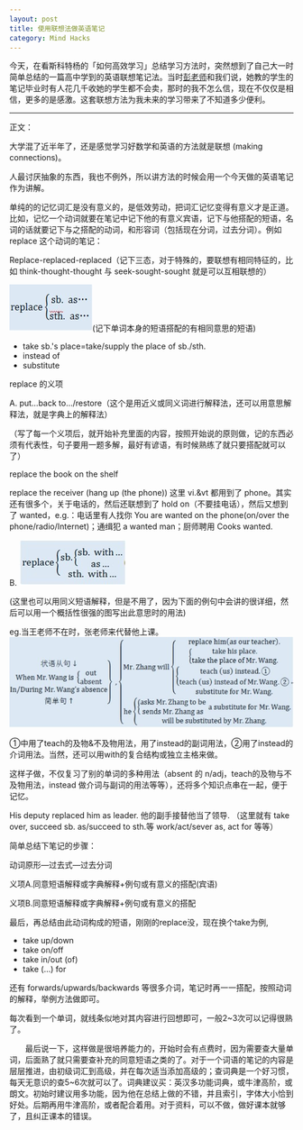 ```yaml
---
layout: post
title: 使用联想法做英语笔记
category: Mind Hacks
---
```


今天，在看斯科特杨的「如何高效学习」总结学习方法时，突然想到了自己大一时简单总结的一篇高中学到的英语联想笔记法。当时[彭老师](/2011/11/11/teacher-peng-remarks/)和我们说，她教的学生的笔记毕业时有人花几千收她的学生都不会卖，那时的我不怎么信，现在不仅仅是相信，更多的是感激。这套联想方法为我未来的学习带来了不知道多少便利。

---------

正文：

大学混了近半年了，还是感觉学习好数学和英语的方法就是联想 (making connections)。

人最讨厌抽象的东西，我也不例外，所以讲方法的时候会用一个今天做的英语笔记作为讲解。

单纯的的记忆词汇是没有意义的，是低效劳动，把词汇记忆变得有意义才是正道。比如，记忆一个动词就要在笔记中记下他的有意义宾语，记下与他搭配的短语，名词的话就要记下与之搭配的动词，和形容词（包括现在分词，过去分词）。例如 replace 这个动词的笔记：

Replace-replaced-replaced（记下三态，对于特殊的，要联想有相同特征的，比如 think-thought-thought 与 seek-sought-sought 就是可以互相联想的）

![replace](/assets/images/replace-phrase.jpg)(记下单词本身的短语搭配的有相同意思的短语)

- take sb.'s place=take/supply the place of sb./sth.
- instead of
- substitute

replace 的义项

A. put…back to…/restore（这个是用近义或同义词进行解释法，还可以用意思解释法，就是字典上的解释法）

（写了每一个义项后，就开始补充里面的内容，按照开始说的原则做，记的东西必须有代表性，句子要用一题多解，最好有谚语，有时候熟练了就只要搭配就可以了）

replace the book on the shelf

replace the receiver (hang up (the phone)) 这里 vi.&vt 都用到了 phone。其实还有很多个，关于电话的，然后还联想到了 hold on（不要挂电话），然后又想到了 wanted，e.g.：电话里有人找你 You are wanted on the phone(on/over the phone/radio/Internet)；通缉犯 a wanted man；厨师聘用 Cooks wanted.

B. ![replace](/assets/images/replace-phrase-detail.jpg)

(这里也可以用同义短语解释，但是不用了，因为下面的例句中会讲的很详细，然后可以用一个概括性很强的图写出此意思时的用法)

eg.当王老师不在时，张老师来代替他上课。
![replace](/assets/images/replace-sentence.jpg)

①中用了teach的及物&不及物用法，用了instead的副词用法，②用了instead的介词用法。当然，还可以用with的复合结构或独立主格来做。

这样子做，不仅复习了别的单词的多种用法（absent 的 n/adj，teach的及物与不及物用法，instead 做介词与副词的用法等等），还将多个知识点串在一起，便于记忆。

His deputy replaced him as leader. 他的副手接替他当了领导. （这里就有 take over, succeed sb. as/succeed to sth.等 work/act/sever as, act for 等等）

简单总结下笔记的步骤：

动词原形—过去式—过去分词

义项A.同意短语解释或字典解释+例句或有意义的搭配(宾语)

义项B.同意短语解释或字典解释+例句或有意义的搭配

最后，再总结由此动词构成的短语，刚刚的replace没，现在换个take为例,

- take up/down
- take on/off
- take in/out (of)
- take (...) for

还有 forwards/upwards/backwards 等很多介词，笔记时再一一搭配，按照动词的解释，举例方法做即可。

每次看到一个单词，就线条似地对其内容进行回想即可，一般2~3次可以记得很熟了。

　　最后说一下，这样做是很培养能力的，开始时会有点费时，因为需要查大量单词，后面熟了就只需要查补充的同意短语之类的了。对于一个词语的笔记的内容是层层推进，由初级词汇到高级，并在每次适当添加高级的；查词典是一个好习惯，每天无意识的查5~6次就可以了。词典建议买：英汉多功能词典，或牛津高阶，或朗文。初始时建议用多功能，因为他在总结上做的不错，并且索引，字体大小恰到好处。后期再用牛津高阶，或者配合着用。对于资料，可以不做，做好课本就够了，且纠正课本的错误。
